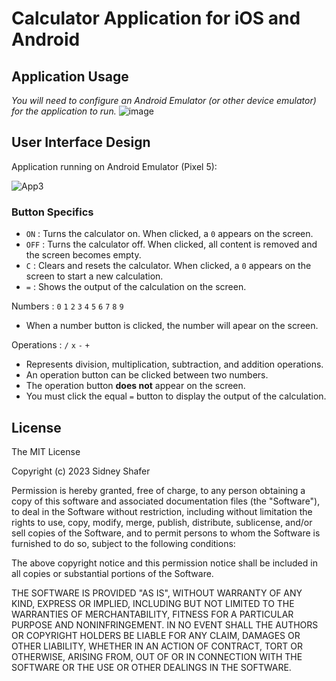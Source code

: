# Calculator Application for iOS and Android

## Application Usage
*You will need to configure an Android Emulator (or other device emulator) for the application to run.*
   ![image](https://github.com/sidneyshafer/calculator/assets/66838571/43012c3b-e87e-4627-948e-ef9a7416749d)

## User Interface Design
Application running on Android Emulator (Pixel 5):

![App3](https://github.com/sidneyshafer/calculator/assets/66838571/d69c6daf-b7fe-47a4-87af-7cb31cccb446)

### Button Specifics

- `ON` : Turns the calculator on. When clicked, a `0` appears on the screen.
- `OFF` : Turns the calculator off. When clicked, all content is removed and the screen becomes empty.
- `C` : Clears and resets the calculator. When clicked, a `0` appears on the screen to start a new calculation.
- `=` : Shows the output of the calculation on the screen.

Numbers : `0` `1` `2` `3` `4` `5` `6` `7` `8` `9`
- When a number button is clicked, the number will apear on the screen.

Operations : `/` `x` `-` `+`
- Represents division, multiplication, subtraction, and addition operations.
- An operation button can be clicked between two numbers.
- The operation button **does not** appear on the screen.
- You must click the equal `=` button to display the output of the calculation.

## License

The MIT License

Copyright (c) 2023 Sidney Shafer

Permission is hereby granted, free of charge, to any person obtaining a copy of this software and associated documentation files (the "Software"), to deal in the Software without restriction, including without limitation the rights to use, copy, modify, merge, publish, distribute, sublicense, and/or sell copies of the Software, and to permit persons to whom the Software is furnished to do so, subject to the following conditions:

The above copyright notice and this permission notice shall be included in all copies or substantial portions of the Software.

THE SOFTWARE IS PROVIDED "AS IS", WITHOUT WARRANTY OF ANY KIND, EXPRESS OR IMPLIED, INCLUDING BUT NOT LIMITED TO THE WARRANTIES OF MERCHANTABILITY, FITNESS FOR A PARTICULAR PURPOSE AND NONINFRINGEMENT. IN NO EVENT SHALL THE AUTHORS OR COPYRIGHT HOLDERS BE LIABLE FOR ANY CLAIM, DAMAGES OR OTHER LIABILITY, WHETHER IN AN ACTION OF CONTRACT, TORT OR OTHERWISE, ARISING FROM, OUT OF OR IN CONNECTION WITH THE SOFTWARE OR THE USE OR OTHER DEALINGS IN THE SOFTWARE.
